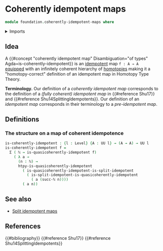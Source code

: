 # Coherently idempotent maps

```agda
module foundation.coherently-idempotent-maps where
```

<details><summary>Imports</summary>

```agda
open import elementary-number-theory.natural-numbers

open import foundation.dependent-pair-types
open import foundation.homotopy-algebra
open import foundation.quasicoherently-idempotent-maps
open import foundation.split-idempotent-maps
open import foundation.universe-levels
open import foundation.whiskering-homotopies-composition

open import foundation-core.function-types
open import foundation-core.homotopies
open import foundation-core.propositions
open import foundation-core.retractions
open import foundation-core.sets
```

</details>

## Idea

A
{{#concept "coherently idempotent map" Disambiguation="of types" Agda=is-coherently-idempotent}}
is an [idempotent](foundation.idempotent-maps.md) map `f : A → A`
[equipped](foundation.structure.md) with an infinitely coherent hierarchy of
[homotopies](foundation-core.homotopies.md) making it a "homotopy-correct"
definition of an idempotent map in Homotopy Type Theory.

**Terminology.** Our definition of a _coherently idempotent map_ corresponds to
the definition of a _(fully coherent) idempotent map_ in {{#reference Shu17}}
and {{#reference Shu14SplittingIdempotents}}. Our definition of an _idempotent
map_ corresponds in their terminology to a _pre-idempotent map_.

## Definitions

### The structure on a map of coherent idempotence

```agda
is-coherently-idempotent : {l : Level} {A : UU l} → (A → A) → UU l
is-coherently-idempotent f =
  Σ ( ℕ → is-quasicoherently-idempotent f)
    ( λ a →
      (n : ℕ) →
      htpy-is-quasicoherently-idempotent
        ( is-quasicoherently-idempotent-is-split-idempotent
          ( is-split-idempotent-is-quasicoherently-idempotent
            ( a (succ-ℕ n))))
        ( a n))
```

## See also

- [Split idempotent maps](foundation.split-idempotent-maps.md)

## References

{{#bibliography}} {{#reference Shu17}} {{#reference Shu14SplittingIdempotents}}
